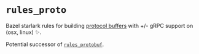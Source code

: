 # `rules_proto`

Bazel starlark rules for building [protocol buffers][protobuf-home]
with +/- gRPC support on (osx, linux) :sparkles:.

Potential successor of [`rules_protobuf`](https://github.com/pubref/rules_protobuf/).

[protobuf-home]: https://developers.google.com/protocol-buffers/ "Protocol Buffers Developer Documentation"
